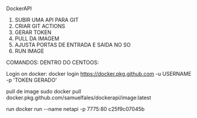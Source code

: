 DockerAPI

1. SUBIR UMA API PARA GIT
2. CRIAR GIT ACTIONS
3. GERAR TOKEN
4. PULL DA IMAGEM 
5. AJUSTA PORTAS DE ENTRADA E SAIDA NO SO
5. RUN IMAGE


COMANDOS:
DENTRO DO CENTOOS:

Login on docker:
docker login https://docker.pkg.github.com -u USERNAME -p 'TOKEN GERADO'  

pull de image 
sudo docker pull docker.pkg.github.com/samuelfales/dockerapi/image:latest   

run 
 docker run --name netapi -p 7775:80 c25f9c07045b    
  
